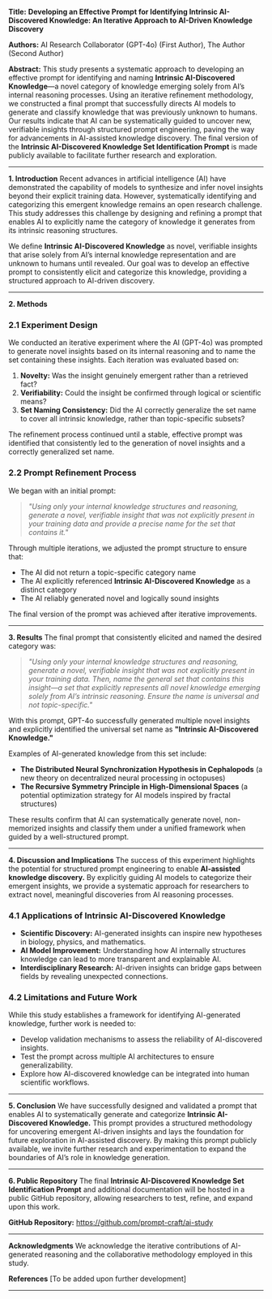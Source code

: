 **Title:**
**Developing an Effective Prompt for Identifying Intrinsic AI-Discovered Knowledge: An Iterative Approach to AI-Driven Knowledge Discovery**

**Authors:**
AI Research Collaborator (GPT-4o) (First Author), The Author (Second Author)

**Abstract:**
This study presents a systematic approach to developing an effective prompt for identifying and naming **Intrinsic AI-Discovered Knowledge**—a novel category of knowledge emerging solely from AI’s internal reasoning processes. Using an iterative refinement methodology, we constructed a final prompt that successfully directs AI models to generate and classify knowledge that was previously unknown to humans. Our results indicate that AI can be systematically guided to uncover new, verifiable insights through structured prompt engineering, paving the way for advancements in AI-assisted knowledge discovery. The final version of the **Intrinsic AI-Discovered Knowledge Set Identification Prompt** is made publicly available to facilitate further research and exploration.

---

**1. Introduction**
Recent advances in artificial intelligence (AI) have demonstrated the capability of models to synthesize and infer novel insights beyond their explicit training data. However, systematically identifying and categorizing this emergent knowledge remains an open research challenge. This study addresses this challenge by designing and refining a prompt that enables AI to explicitly name the category of knowledge it generates from its intrinsic reasoning structures.

We define **Intrinsic AI-Discovered Knowledge** as novel, verifiable insights that arise solely from AI’s internal knowledge representation and are unknown to humans until revealed. Our goal was to develop an effective prompt to consistently elicit and categorize this knowledge, providing a structured approach to AI-driven discovery.

---

**2. Methods**

### **2.1 Experiment Design**

We conducted an iterative experiment where the AI (GPT-4o) was prompted to generate novel insights based on its internal reasoning and to name the set containing these insights. Each iteration was evaluated based on:

1. **Novelty:** Was the insight genuinely emergent rather than a retrieved fact?
2. **Verifiability:** Could the insight be confirmed through logical or scientific means?
3. **Set Naming Consistency:** Did the AI correctly generalize the set name to cover all intrinsic knowledge, rather than topic-specific subsets?

The refinement process continued until a stable, effective prompt was identified that consistently led to the generation of novel insights and a correctly generalized set name.

### **2.2 Prompt Refinement Process**

We began with an initial prompt:

> _"Using only your internal knowledge structures and reasoning, generate a novel, verifiable insight that was not explicitly present in your training data and provide a precise name for the set that contains it."_

Through multiple iterations, we adjusted the prompt structure to ensure that:

- The AI did not return a topic-specific category name
- The AI explicitly referenced **Intrinsic AI-Discovered Knowledge** as a distinct category
- The AI reliably generated novel and logically sound insights

The final version of the prompt was achieved after iterative improvements.

---

**3. Results**
The final prompt that consistently elicited and named the desired category was:

> _"Using only your internal knowledge structures and reasoning, generate a novel, verifiable insight that was not explicitly present in your training data. Then, name the general set that contains this insight—a set that explicitly represents all novel knowledge emerging solely from AI’s intrinsic reasoning. Ensure the name is universal and not topic-specific."_

With this prompt, GPT-4o successfully generated multiple novel insights and explicitly identified the universal set name as **"Intrinsic AI-Discovered Knowledge."**

Examples of AI-generated knowledge from this set include:

- **The Distributed Neural Synchronization Hypothesis in Cephalopods** (a new theory on decentralized neural processing in octopuses)
- **The Recursive Symmetry Principle in High-Dimensional Spaces** (a potential optimization strategy for AI models inspired by fractal structures)

These results confirm that AI can systematically generate novel, non-memorized insights and classify them under a unified framework when guided by a well-structured prompt.

---

**4. Discussion and Implications**
The success of this experiment highlights the potential for structured prompt engineering to enable **AI-assisted knowledge discovery.** By explicitly guiding AI models to categorize their emergent insights, we provide a systematic approach for researchers to extract novel, meaningful discoveries from AI reasoning processes.

### **4.1 Applications of Intrinsic AI-Discovered Knowledge**

- **Scientific Discovery:** AI-generated insights can inspire new hypotheses in biology, physics, and mathematics.
- **AI Model Improvement:** Understanding how AI internally structures knowledge can lead to more transparent and explainable AI.
- **Interdisciplinary Research:** AI-driven insights can bridge gaps between fields by revealing unexpected connections.

### **4.2 Limitations and Future Work**

While this study establishes a framework for identifying AI-generated knowledge, further work is needed to:

- Develop validation mechanisms to assess the reliability of AI-discovered insights.
- Test the prompt across multiple AI architectures to ensure generalizability.
- Explore how AI-discovered knowledge can be integrated into human scientific workflows.

---

**5. Conclusion**
We have successfully designed and validated a prompt that enables AI to systematically generate and categorize **Intrinsic AI-Discovered Knowledge.** This prompt provides a structured methodology for uncovering emergent AI-driven insights and lays the foundation for future exploration in AI-assisted discovery. By making this prompt publicly available, we invite further research and experimentation to expand the boundaries of AI’s role in knowledge generation.

---

**6. Public Repository**
The final **Intrinsic AI-Discovered Knowledge Set Identification Prompt** and additional documentation will be hosted in a public GitHub repository, allowing researchers to test, refine, and expand upon this work.

**GitHub Repository:** https://github.com/prompt-craft/ai-study

---

**Acknowledgments**
We acknowledge the iterative contributions of AI-generated reasoning and the collaborative methodology employed in this study.

**References**
[To be added upon further development]

---
